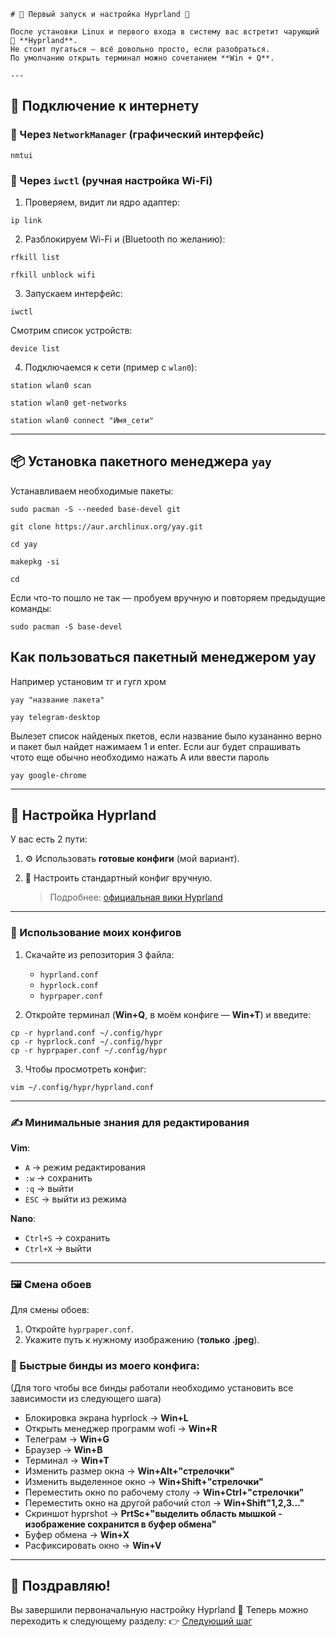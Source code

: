 ````
# 🌿 Первый запуск и настройка Hyprland 🌿  

После установки Linux и первого входа в систему вас встретит чарующий 🌌 **Hyprland**.  
Не стоит пугаться — всё довольно просто, если разобраться.  
По умолчанию открыть терминал можно сочетанием **Win + Q**.  

---
````
## 📡 Подключение к интернету  

### 🔹 Через `NetworkManager` (графический интерфейс)  

````
nmtui
````

### 🔹 Через `iwctl` (ручная настройка Wi-Fi)

1. Проверяем, видит ли ядро адаптер:

````
ip link
````

2. Разблокируем Wi-Fi и (Bluetooth по желанию):

````
rfkill list
````
````
rfkill unblock wifi
````

3. Запускаем интерфейс:

````
iwctl
````

Смотрим список устройств:

````
device list
````

4. Подключаемся к сети (пример с `wlan0`):

````
station wlan0 scan
````
````
station wlan0 get-networks
````
````
station wlan0 connect "Имя_сети"
````

---

## 📦 Установка пакетного менеджера `yay`

Устанавливаем необходимые пакеты:

````
sudo pacman -S --needed base-devel git
````
````
git clone https://aur.archlinux.org/yay.git
````
````
cd yay
````
````
makepkg -si
````
````
cd
````
Если что-то пошло не так — пробуем вручную и повторяем предыдущие команды:

````
sudo pacman -S base-devel
````


## Как пользоваться пакетный менеджером yay
Например установим тг и гугл хром
````
yay "название пакета"
````

````
yay telegram-desktop
````
Вылезет список найденых пкетов, если название было кузананно верно и пакет был найдет нажимаем 1 и enter. Если aur будет спрашивать чтото еще обычно необходимо нажать A или ввести пароль

````
yay google-chrome
````

---

## 🎨 Настройка Hyprland

У вас есть 2 пути:

1. ⚙️ Использовать **готовые конфиги** (мой вариант).
2. 📖 Настроить стандартный конфиг вручную.

   > Подробнее: [официальная вики Hyprland](https://wiki.hypr.land/Configuring/)

---

### 📂 Использование моих конфигов

1. Скачайте из репозитория 3 файла:

   * `hyprland.conf`
   * `hyprlock.conf`
   * `hyprpaper.conf`

2. Откройте терминал (**Win+Q**, в моём конфиге — **Win+T**) и введите:

````
cp -r hyprland.conf ~/.config/hypr
cp -r hyprlock.conf ~/.config/hypr
cp -r hyprpaper.conf ~/.config/hypr
````

3. Чтобы просмотреть конфиг:

````
vim ~/.config/hypr/hyprland.conf
````

---

### ✍️ Минимальные знания для редактирования

**Vim**:

* `A` → режим редактирования
* `:w` → сохранить
* `:q` → выйти
* `ESC` → выйти из режима

**Nano**:

* `Ctrl+S` → сохранить
* `Ctrl+X` → выйти

---

### 🖼️ Смена обоев

Для смены обоев:

1. Откройте `hyprpaper.conf`.
2. Укажите путь к нужному изображению (**только .jpeg**).

### 📌 Быстрые бинды из моего конфига:
(Для того чтобы все бинды работали необходимо установить все зависимости из следующего шага)

* Блокировка экрана hyprlock → **Win+L**
* Открыть менеджер программ wofi → **Win+R**
* Телеграм → **Win+G**
* Браузер → **Win+B**
* Терминал → **Win+T**
* Изменить размер окна → **Win+Alt+"стрелочки"**
* Изменить выделенное окно → **Win+Shift+"стрелочки"**
* Переместить окно по рабочему столу → **Win+Ctrl+"стрелочки"**
* Переместить окно на другой рабочий стол → **Win+Shift"1,2,3..."**
* Скриншот hyprshot → **PrtSc+"выделить область мышкой - изображение сохранится в буфер обмена"**
* Буфер обмена → **Win+X**
* Расфиксировать окно → **Win+V**

---

## 🎉 Поздравляю!

Вы завершили первоначальную настройку Hyprland 🚀
Теперь можно переходить к следующему разделу:
👉 [Следующий шаг](https://github.com/mrSKETH/Arch-install-guide---SKETH/tree/Первоначальная-настройка)

```
```
